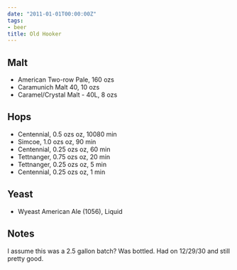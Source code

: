 ```yaml
---
date: "2011-01-01T00:00:00Z"
tags:
- beer
title: Old Hooker
---
```

## Malt
-  American Two-row Pale, 160 ozs
-  Caramunich Malt 40, 10 ozs
-  Caramel/Crystal Malt - 40L, 8 ozs
## Hops
-  Centennial, 0.5 ozs oz, 10080 min
-  Simcoe, 1.0 ozs oz, 90 min
-  Centennial, 0.25 ozs oz, 60 min
-  Tettnanger, 0.75 ozs oz, 20 min
-  Tettnanger, 0.25 ozs oz, 5 min
-  Centennial, 0.25 ozs oz, 1 min
## Yeast
-  Wyeast American Ale (1056), Liquid
## Notes
I assume this was a 2.5 gallon batch? Was bottled. Had on 12/29/30 and still pretty good. 
